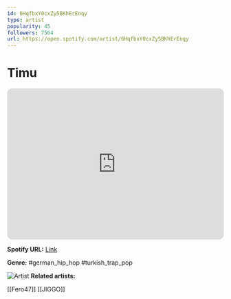 ```yaml
---
id: 6HqfbxY0cxZy5BKhErEnqy
type: artist
popularity: 45
followers: 7564
url: https://open.spotify.com/artist/6HqfbxY0cxZy5BKhErEnqy
---
```

# Timu

<iframe style="border-radius:12px" src="https://open.spotify.com/embed/artist/6HqfbxY0cxZy5BKhErEnqy" width="100%" height="352" frameBorder="0" allowfullscreen="" allow="autoplay; clipboard-write; encrypted-media; fullscreen; picture-in-picture" loading="lazy"></iframe>

**Spotify URL:** [Link](https://open.spotify.com/artist/6HqfbxY0cxZy5BKhErEnqy)

**Genre:**  #german_hip_hop #turkish_trap_pop

![Artist](https://i.scdn.co/image/ab6761610000e5eb47a037fc0ce49d7788898a58)
**Related artists:**

[[Fero47]]
[[JIGGO]]
